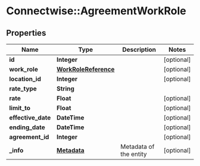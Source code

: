 # Connectwise::AgreementWorkRole

## Properties
Name | Type | Description | Notes
------------ | ------------- | ------------- | -------------
**id** | **Integer** |  | [optional] 
**work_role** | [**WorkRoleReference**](WorkRoleReference.md) |  | [optional] 
**location_id** | **Integer** |  | [optional] 
**rate_type** | **String** |  | 
**rate** | **Float** |  | [optional] 
**limit_to** | **Float** |  | [optional] 
**effective_date** | **DateTime** |  | [optional] 
**ending_date** | **DateTime** |  | [optional] 
**agreement_id** | **Integer** |  | [optional] 
**_info** | [**Metadata**](Metadata.md) | Metadata of the entity | [optional] 


